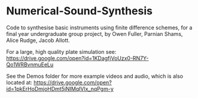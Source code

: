 # Numerical-Sound-Synthesis
Code to synthesise basic instruments using finite difference schemes, for a final year undergraduate group project, by Owen Fuller, Parnian Shams, Alice Rudge, Jacob Allott. 

For a large, high quality plate simulation see: https://drive.google.com/open?id=1KDagfjVoUzx0-RN7Y-Qo1WRBvnmuEeLu 

See the Demos folder for more example videos and audio, which is also located at: https://drive.google.com/open?id=1pkErHoDmjoHDmt5jNIMqIVlx_nqPgm-y


